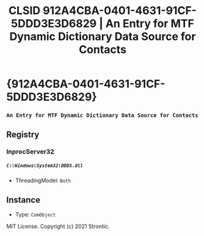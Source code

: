 ﻿---
title: "CLSID 912A4CBA-0401-4631-91CF-5DDD3E3D6829 | An Entry for MTF Dynamic Dictionary Data Source for Contacts"
excerpt: What is COM-Object CLSID 912A4CBA-0401-4631-91CF-5DDD3E3D6829?
---

# {912A4CBA-0401-4631-91CF-5DDD3E3D6829}

### `An Entry for MTF Dynamic Dictionary Data Source for Contacts`

## Registry


### InprocServer32

##### `C:\Windows\System32\DDDS.dll`
* ThreadingModel: `Both`

## Instance

* Type: `ComObject`

MIT License. Copyright (c) 2021 Strontic.


